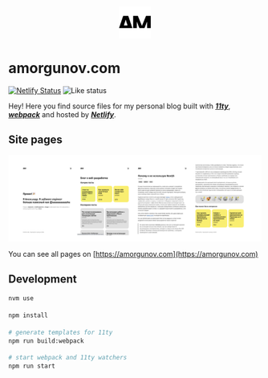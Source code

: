 <p align="center">
  <img width="64px" height="64px" src="https://github.com/noveogroup-amorgunov/amorgunov.com/raw/master/src/assets/favicon192.png" />
</p>

# amorgunov.com

[![Netlify Status](https://api.netlify.com/api/v1/badges/763b6aa3-7b4a-47fe-9c14-ee98f17d9580/deploy-status)](https://app.netlify.com/sites/goofy-mahavira-337816/deploys) ![Like status](https://github.com/noveogroup-amorgunov/amorgunov.com/actions/workflows/likes.yml/badge.svg)

Hey! Here you find source files for my personal blog built with [**_11ty_**](https://www.11ty.io/), [**_webpack_**](https://webpack.js.org/) and hosted by [**_Netlify_**](https://netlify.com/).

## Site pages

![](https://github.com/noveogroup-amorgunov/amorgunov.com/raw/master/src/assets/images/preview-github.png)

You can see all pages on [https://amorgunov.com](https://amorgunov.com)

## Development

```bash
nvm use

npm install

# generate templates for 11ty
npm run build:webpack

# start webpack and 11ty watchers
npm run start
```
